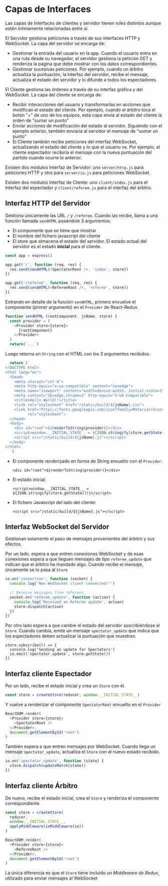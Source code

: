 # Capas de Interfaces

Las capas de Interfaces de clientes y servidor tienen roles distintos aunque estén íntimamente relacionadas entre sí.

El Servidor gestiona peticiones a través de sus interfaces HTTP y WebSocket. La capa del servidor se encarga de:

* Gestionar la entrada del usuario en la app. Cuando el usuario entra en una ruta desde su navegador, el servidor gestiona la petición GET y renderiza la página que debe mostrar con los datos correspondientes.
* Gestionar sucesivas peticiones. Por ejemplo, cuando un árbitro actualiza la puntuación, la interfaz del servidor, recibe el mensaje, actualiza el estado del servidor y lo difunde a todos los espectadores.

El Cliente gestiona las órdenes a través de su interfaz gráfica y del WebSocket. La capa del cliente se encarga de:

* Recibir interacciones del usuario y transformarlas en acciones que modifican el estado del cliente. Por ejemplo, cuando el árbitro toca el botón "+" de uno de los equipos, esta capa envía al estado del cliente la orden de "sumar un punto"
* Enviar acciones de modificación del estado al servidor. Siguiendo con el ejemplo anterior, también enviaría al servidor el mensaje de "sumar un punto"
* El Cliente también recibe peticiones del interfaz WebSocket, actualizando el estado del cliente y lo que el usuario ve. Por ejemplo, el cliente espectador recibiría el mensaje con la nueva puntuación del partido cuando ocurre lo anterior.

Existen dos módulos Interfaz de Servidor: uno `server/http.js` para peticiones HTTP y otro para `server/io.js` para peticiones WebSocket.

Existen dos módulos Interfaz de Cliente: uno `client/index.js` para el Interfaz del espectador y `client/referee.js` para el interfaz del árbitro.

## Interfaz HTTP del Servidor

Gestiona únicamente las URL `/` y `/referee`. Cuando las recibe, llama a una función llamada `sendHTML` pasándole 3 argumentos:

* El componente que se tiene que mostrar
* El nombre del fichero javascript del cliente
* El store que almacena el estado del servidor. El estado actual del servidor es el estado **inicial** para el cliente.

```js
const app = express()

app.get('/', function (req, res) {
  res.send(sendHTML(<SpectatorRoot />, 'index', store))
})

app.get('/referee', function (req, res) {
  res.send(sendHTML(<RefereeRoot />, 'referee', store))
})
```
Entrando en detalle de la función `sendHTML`, primero envuelve el componente (primer argumento) en el `Provider` de React-Redux.

```js
function sendHTML (rootComponent, jsName, store) {
  const provider = (
    <Provider store={store}>
      {rootComponent}
    </Provider>
  )
  return(`...`)
```

Luego retorna un `String` con el HTML con los 3 argumentos recibidos.

```js
  return (`
<!DOCTYPE html>
<html lang="en">
  <head>
    <meta charset="utf-8">
    <meta http-equiv="x-ua-compatible" content="ie=edge">
    <meta name="viewport" content="width=device-width, initial-scale=1">
    <meta content="IE=edge,chrome=1" http-equiv="X-UA-Compatible">
    <title>Hello World!!</title>
    <link rel="stylesheet" href="/static/build/${jsName}.css">
    <link href="https://fonts.googleapis.com/icon?family=Material+Icons"
          rel="stylesheet">
  </head>
  <body>
    <div id="root">${renderToString(provider)}</div>
    <script>window.__INITIAL_STATE__ = ${JSON.stringify(store.getState())}</script>
    <script src="/static/build/${jsName}.js"></script>
  </body>
</html>
  `)
```

* El componente renderizado en forma de String envuelto con el `Provider`:

  `<div id="root">${renderToString(provider)}</div>`

* El estado inicial:

  `<script>window.__INITIAL_STATE__ = ${JSON.stringify(store.getState())}</script>`

* El fichero Javascript del lado del cliente:

  `<script src="/static/build/${jsName}.js"></script>`

## Interfaz WebSocket del Servidor

Gestionan solamente el paso de mensajes provenientes del árbitro y sus efectos.

Por un lado, espera a que entren conexiones WebSocket y de esas conexiones espera a que lleguen mensajes de tipo `referee_update` que indican que el árbitro ha mandado algo. Cuando recibe el mensaje, úncamente se lo pasa al `Store`

```js
io.on('connection', function (socket) {
  console.log('New WebSocket client connected!!')

  // Receive messages from referees
  socket.on('referee_update', function (action) {
    console.log('Received an Referee update', action)
    store.dispatch(action)
  })
})
```

Por otro lado espera a que cambie el estado del servidor suscribiéndose al `Store`. Cuando cambia, emite un mensaje `spectator_update` que indica que los espectadores deben actualizar la puntuación que muestran.

```
store.subscribe(() => {
  console.log('Sending an update for Spectators')
  io.emit('spectator_update', store.getState())
})
```

## Interfaz cliente Espectador

Por un lado, recibe el estado inicial y crea un `Store` con él.

```js
const store = createStore(reducer, window.__INITIAL_STATE__)
```

Y vuelve a renderizar el componente `SpectatorRoot` envuelto en el `Provider`

```js
ReactDOM.render(
  <Provider store={store}>
    <SpectatorRoot />
  </Provider>,
  document.getElementById('root')
)
```

También espera a que entren mensajes por WebSocket. Cuando llega un mensaje `spectator_update`, actualiza el `Store` con el nuevo estado recibido.

```js
io.on('spectator_update', function (state) {
  store.dispatch(updateMatch(state))
})
```

## Interfaz cliente Árbitro

De nuevo, recibe el estado inicial, crea el `Store` y renderiza el componente correspondiente.

```js
const store = createStore(
  reducer,
  window.__INITIAL_STATE__,
  applyMiddleware(ioMiddleware(io))
)

ReactDOM.render(
  <Provider store={store}>
    <RefereeRoot />
  </Provider>,
  document.getElementById('root')
)
```

La única diferencia es que el `Store` tiene incluido un *Middleware de Redux*, utilizado para enviar mensajes al WebSocket
